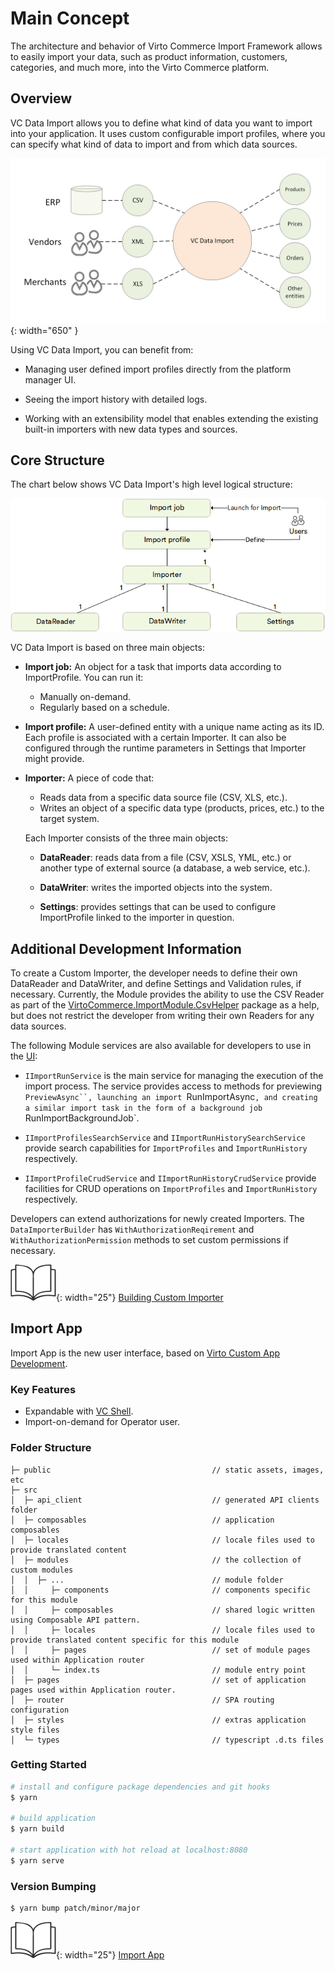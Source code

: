 ﻿# Main Concept
The architecture and behavior of Virto Commerce Import Framework allows to easily import your data, such as product information, customers, categories, and much more, into the Virto Commerce platform.

## Overview
VC Data Import allows you to define what kind of data you want to import into your application. It uses custom configurable import profiles, where you can specify what kind of data to import and from which data sources.

![Data types and sources for import](media/01-import-data-chart.png){: width="650" }

Using VC Data Import, you can benefit from:

+ Managing user defined import profiles directly from the platform manager UI.
    
+ Seeing the import history with detailed logs.
    
+ Working with an extensibility model that enables extending the existing built-in importers with new data types and sources.

## Core Structure
The chart below shows VC Data Import's high level logical structure:

![VC Data Import structure](media/02-vc-data-import-structure-chart.png)

VC Data Import is based on three main objects:

+ **Import job:** An object for a task that imports data according to ImportProfile. You can run it:

    * Manually on-demand.
    * Regularly based on a schedule.

+ **Import profile:** A user-defined entity with a unique name acting as its ID. Each profile is associated with a certain Importer. It can also be configured through the runtime parameters in Settings that Importer might provide.
    
+ **Importer:** A piece of code that:

    * Reads data from a specific data source file (CSV, XLS, etc.).
    * Writes an object of a specific data type (products, prices, etc.) to the target system. 
    
    Each Importer consists of the three main objects:
    
    + **DataReader**: reads data from a file (CSV, XSLS, YML, etc.) or another type of external source (a database, a web service, etc.).
        
    + **DataWriter**: writes the imported objects into the system.
        
    + **Settings**: provides settings that can be used to configure ImportProfile linked to the importer in question.
        

## Additional Development Information

To create a Custom Importer, the developer needs to define their own DataReader and DataWriter, and define Settings and Validation rules, if necessary. Currently, the Module provides the ability to use the CSV Reader as part of the [VirtoCommerce.ImportModule.CsvHelper](https://www.nuget.org/packages/VirtoCommerce.ImportModule.CsvHelper) package as a help, but does not restrict the developer from writing their own Readers for any data sources.

The following Module services are also available for developers to use in the [UI](03-import-app.md#user-interface-and-work-scenarios):

* `IImportRunService` is the main service for managing the execution of the import process. The service provides access to methods for previewing `PreviewAsync``, launching an import `RunImportAsync`, and creating a similar import task in the form of a background job `RunImportBackgroundJob`.

* `IImportProfilesSearchService` and `IImportRunHistorySearchService` provide search capabilities for `ImportProfiles` and `ImportRunHistory` respectively.

* `IImportProfileCrudService` and `IImportRunHistoryCrudService` provide facilities for CRUD operations on `ImportProfiles` and `ImportRunHistory` respectively.

Developers can extend authorizations for newly created Importers. The `DataImporterBuilder` has `WithAuthorizationReqirement` and `WithAuthorizationPermission` methods to set custom permissions if necessary.

![Readmore](media/readmore.png){: width="25"} [Building Custom Importer](02-building-custom-importer.md)

## Import App

Import App is the new user interface, based on [Virto Custom App Development](https://docs.virtocommerce.org/new/dev_docs/custom-apps-development/overview/).

### Key Features

* Expandable with [VC Shell](https://github.com/VirtoCommerce/vc-shell). 
* Import-on-demand for Operator user.

### Folder Structure

```text
├─ public                                    // static assets, images, etc
├─ src
│  ├─ api_client                             // generated API clients folder
│  ├─ composables                            // application composables
│  ├─ locales                                // locale files used to provide translated content
│  ├─ modules                                // the collection of custom modules
│  │  ├─ ...                                 // module folder
│  │     ├─ components                       // components specific for this module
│  │     ├─ composables                      // shared logic written using Composable API pattern.
│  │     ├─ locales                          // locale files used to provide translated content specific for this module
│  │     ├─ pages                            // set of module pages used within Application router
│  │     └─ index.ts                         // module entry point
│  ├─ pages                                  // set of application pages used within Application router.
│  ├─ router                                 // SPA routing configuration
│  ├─ styles                                 // extras application style files
│  └─ types                                  // typescript .d.ts files
```

### Getting Started

```bash
# install and configure package dependencies and git hooks
$ yarn

# build application
$ yarn build

# start application with hot reload at localhost:8080
$ yarn serve
```

###  Version Bumping

```bash
$ yarn bump patch/minor/major
```

![Readmore](media/readmore.png){: width="25"} [Import App](import-app.md)

